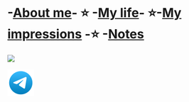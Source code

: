 
# -[About me](./About-me.md)- :star: -[My life](./My-life.md)- :star:-[My impressions](./My-impressions.md) -:star: -[Notes](./Notes.md)

[![](https://readme-typing-svg.herokuapp.com?font=Fira+Code&duration=15000&pause=1000&color=00F743&random=false&width=435&lines=THE+LIFE+OF+CODER)](https://music.yandex.ru/users/akido-rus/playlists/1001)

[![](/images/telegram-svgrepo-com.svg)](https://t.me/arefevoleg) 


<!-- # [My notes](./Mynotes.md) -->

<!-- [![](/images/css-3-svgrepo-com.svg)](https://ru.wikipedia.org/wiki/CSS) -->

<!-- [![](https://readme-typing-svg.herokuapp.com?font=Fira+Code&pause=1000&color=1CF70E&random=false&width=600&lines=Hi!+My+name+is+Oleg%2C+I+am+a+Front-end+developer)](https://github.com/ArefevOleg) -->

